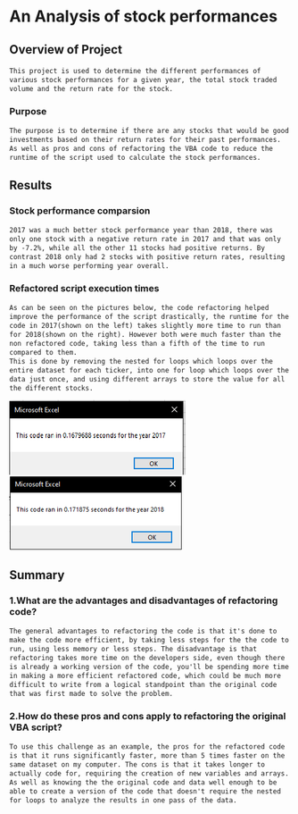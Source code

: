 # An Analysis of stock performances

## Overview of Project
    This project is used to determine the different performances of various stock performances for a given year, the total stock traded volume and the return rate for the stock.
### Purpose
    The purpose is to determine if there are any stocks that would be good investments based on their return rates for their past performances. As well as pros and cons of refactoring the VBA code to reduce the runtime of the script used to calculate the stock performances.

## Results
    
### Stock performance comparsion
    2017 was a much better stock performance year than 2018, there was only one stock with a negative return rate in 2017 and that was only by -7.2%, while all the other 11 stocks had positive returns. By contrast 2018 only had 2 stocks with positive return rates, resulting in a much worse performing year overall.
    
### Refactored script execution times
    As can be seen on the pictures below, the code refactoring helped improve the performance of the script drastically, the runtime for the code in 2017(shown on the left) takes slightly more time to run than for 2018(shown on the right). However both were much faster than the non refactored code, taking less than a fifth of the time to run compared to them.
    This is done by removing the nested for loops which loops over the entire dataset for each ticker, into one for loop which loops over the data just once, and using different arrays to store the value for all the different stocks.
    
![](/images/VBA_Challenge_2017.png)
![](/images/VBA_Challenge_2018.png)
## Summary
    
### 1.What are the advantages and disadvantages of refactoring code?
    The general advantages to refactoring the code is that it's done to make the code more efficient, by taking less steps for the the code to run, using less memory or less steps. The disadvantage is that refactoring takes more time on the developers side, even though there is already a working version of the code, you'll be spending more time in making a more efficient refactored code, which could be much more difficult to write from a logical standpoint than the original code that was first made to solve the problem.
### 2.How do these pros and cons apply to refactoring the original VBA script?
    To use this challenge as an example, the pros for the refactored code is that it runs significantly faster, more than 5 times faster on the same dataset on my computer. The cons is that it takes longer to actually code for, requiring the creation of new variables and arrays. As well as knowing the the original code and data well enough to be able to create a version of the code that doesn't require the nested for loops to analyze the results in one pass of the data.


